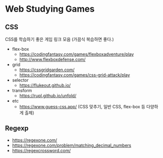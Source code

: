 # Web Studying Games

## CSS

CSS를 학습하기 좋은 게임 링크 모음 (가끔식 복습하면 좋다.)

- flex-box
  - <https://codingfantasy.com/games/flexboxadventure/play>
  - <http://www.flexboxdefense.com/>
- grid
  - <https://cssgridgarden.com/>
  - <https://codingfantasy.com/games/css-grid-attack/play>
- selector
  - <https://flukeout.github.io/>
- transform
  - <https://rupl.github.io/unfold/>
- etc
  - <https://www.guess-css.app/> (CSS 맞추기, 일반 CSS, flex-box 등 다양하게 출제)

## Regexp

- <https://regexone.com/>
- <https://regexone.com/problem/matching_decimal_numbers>
- <https://regexcrossword.com/>
